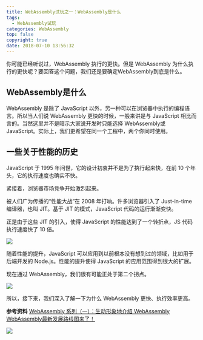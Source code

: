 ```yaml
---
title: WebAssembly试玩之一：WebAssembly是什么
tags:
  - WebAssembly试玩
categories: WebAssembly
top: false
copyright: true
date: 2018-07-10 13:56:32
---
```

你可能已经听说过，WebAssembly 执行的更快。但是 WebAssembly 为什么执行的更快呢？要回答这个问题，我们还是要确定WebAssembly到底是什么。
<!--more-->

## WebAssembly是什么
WebAssembly 是除了 JavaScript 以外，另一种可以在浏览器中执行的编程语言。所以当人们说 WebAssembly 更快的时候，一般来讲是与 JavaScript 相比而言的。当然这里并不是暗示大家说开发时只能选择 WebAssembly或 JavaScript。实际上，我们更希望在同一个工程中，两个你同时使用。

## 一些关于性能的历史
JavaScript 于 1995 年问世，它的设计初衷并不是为了执行起来快，在前 10 个年头，它的执行速度也确实不快。

紧接着，浏览器市场竞争开始激烈起来。

被人们广为传播的“性能大战”在 2008 年打响。许多浏览器引入了 Just-in-time 编译器，也叫 JIT。基于 JIT 的模式，JavaScript 代码的运行渐渐变快。

正是由于这些 JIT 的引入，使得 JavaScript 的性能达到了一个转折点，JS 代码执行速度快了 10 倍。

![](http://oankigr4l.bkt.clouddn.com/201807301404_160.png)

随着性能的提升，JavaScript 可以应用到以前根本没有想到过的领域，比如用于后端开发的 Node.js。性能的提升使得 JavaScript 的应用范围得到很大的扩展。

现在通过 WebAssembly，我们很有可能正处于第二个拐点。

![](http://oankigr4l.bkt.clouddn.com/201807301406_200.png)

所以，接下来，我们深入了解一下为什么 WebAssembly 更快、执行效率更高。

**参考资料**
[WebAssembly 系列（一）：生动形象地介绍 WebAssembly](https://blog.csdn.net/GarfieldEr007/article/details/68215694)
[WebAssembly最新发展路线图来了！](https://mp.weixin.qq.com/s/CCIlP56acmBWe1KDkujNSQ)

![](http://oankigr4l.bkt.clouddn.com/wexin.png)
